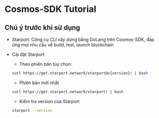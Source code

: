 # Cosmos-SDK Tutorial
## Chú ý trước khi sử dụng

- Starport: Công cụ CLI xây dựng bằng GoLang trên Cosmos-SDK, đáp ứng mọi nhu cầu về build, test, launch blockchain

- Cài đặt Starport

  - Theo phiên bản tùy chọn:

  ``` bash
  curl https://get.starport.network/starport@v{version}! | bash
  ```

  - Phiên bản mới nhất

  ``` bash
  curl https://get.starport.network/starport! | bash
  ```

  - Kiểm tra version của Starport

  ``` bash
  starport --version
  ```
